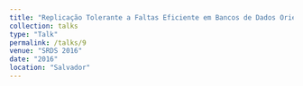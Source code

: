 ```yaml
---
title: "Replicação Tolerante a Faltas Eficiente em Bancos de Dados Orientados a Grafos"
collection: talks
type: "Talk"
permalink: /talks/9
venue: "SRDS 2016"
date: "2016"
location: "Salvador"
---
```

